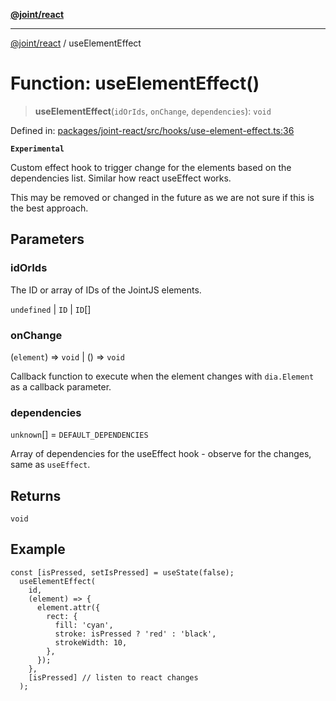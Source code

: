 [**@joint/react**](../README.md)

***

[@joint/react](../README.md) / useElementEffect

# Function: useElementEffect()

> **useElementEffect**(`idOrIds`, `onChange`, `dependencies`): `void`

Defined in: [packages/joint-react/src/hooks/use-element-effect.ts:36](https://github.com/samuelgja/joint/blob/main/packages/joint-react/src/hooks/use-element-effect.ts#L36)

**`Experimental`**

Custom effect hook to trigger change for the elements based on the dependencies list. Similar how react useEffect works.

 This may be removed or changed in the future as we are not sure if this is the best approach.

## Parameters

### idOrIds

The ID or array of IDs of the JointJS elements.

`undefined` | `ID` | `ID`[]

### onChange

(`element`) => `void` \| () => `void`

Callback function to execute when the element changes with `dia.Element` as a callback parameter.

### dependencies

`unknown`[] = `DEFAULT_DEPENDENCIES`

Array of dependencies for the useEffect hook - observe for the changes, same as `useEffect`.

## Returns

`void`

## Example

```tsx
const [isPressed, setIsPressed] = useState(false);
  useElementEffect(
    id,
    (element) => {
      element.attr({
        rect: {
          fill: 'cyan',
          stroke: isPressed ? 'red' : 'black',
          strokeWidth: 10,
        },
      });
    },
    [isPressed] // listen to react changes
  );
```
